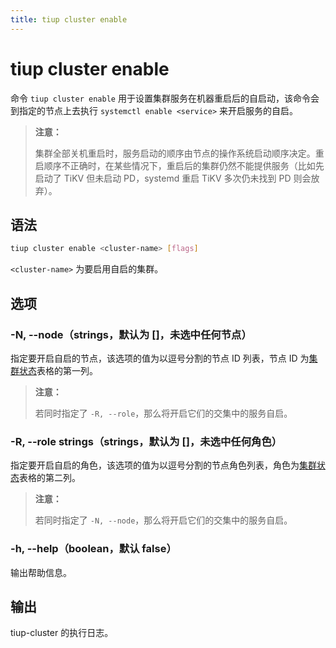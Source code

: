 ```yaml
---
title: tiup cluster enable
---
```


# tiup cluster enable

命令 `tiup cluster enable` 用于设置集群服务在机器重启后的自启动，该命令会到指定的节点上去执行 `systemctl enable <service>` 来开启服务的自启。

> **注意：**
>
> 集群全部关机重启时，服务启动的顺序由节点的操作系统启动顺序决定。重启顺序不正确时，在某些情况下，重启后的集群仍然不能提供服务（比如先启动了 TiKV 但未启动 PD，systemd 重启 TiKV 多次仍未找到 PD 则会放弃）。

## 语法

```sh
tiup cluster enable <cluster-name> [flags]
```

`<cluster-name>` 为要启用自启的集群。

## 选项

### -N, --node（strings，默认为 []，未选中任何节点）

指定要开启自启的节点，该选项的值为以逗号分割的节点 ID 列表，节点 ID 为[集群状态](/tiup/tiup-component-cluster-display.md)表格的第一列。

> **注意：**
>
> 若同时指定了 `-R, --role`，那么将开启它们的交集中的服务自启。

### -R, --role strings（strings，默认为 []，未选中任何角色）

指定要开启自启的角色，该选项的值为以逗号分割的节点角色列表，角色为[集群状态](/tiup/tiup-component-cluster-display.md)表格的第二列。

> **注意：**
>
> 若同时指定了 `-N, --node`，那么将开启它们的交集中的服务自启。

### -h, --help（boolean，默认 false）

输出帮助信息。

## 输出

tiup-cluster 的执行日志。